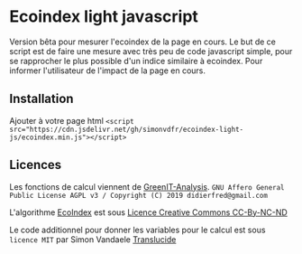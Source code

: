 # Ecoindex light javascript

Version bêta pour mesurer l'ecoindex de la page en cours.
Le but de ce script est de faire une mesure avec très peu de code javascript simple, pour se rapprocher le plus possible d'un indice similaire à ecoindex.
Pour informer l'utilisateur de l'impact de la page en cours.


## Installation

Ajouter à votre page html `<script src="https://cdn.jsdelivr.net/gh/simonvdfr/ecoindex-light-js/ecoindex.min.js"></script>`


## Licences

Les fonctions de calcul viennent de [GreenIT-Analysis](https://github.com/cnumr/GreenIT-Analysis/).
`GNU Affero General Public License AGPL v3 / Copyright (C) 2019 didierfred@gmail.com`

L'algorithme [EcoIndex](http://www.ecoindex.fr/quest-ce-que-ecoindex/) est sous [Licence Creative Commons CC-By-NC-ND](https://creativecommons.org/licenses/by-nc-nd/2.0/fr/)

Le code additionnel pour donner les variables pour le calcul est sous `licence MIT` par Simon Vandaele [Translucide](http://www.translucide.net)